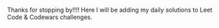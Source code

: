Thanks for stopping by!!!!
Here I will be adding my daily solutions to Leet Code & Codewars challenges.
